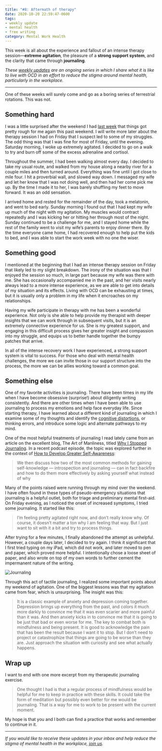 ```yaml
---
title: "#8: Aftermath of therapy"
date: 2020-10-20 22:59:47-0600
tags:
- weekly update
- mental health
- free writing
category: Mental Work Health
---
```


This week is all about the experience and fallout of an intense therapy session—**extreme agitation**, the pleasure of a **strong support system**, and the clarity that came through **journaling**.

_These [weekly updates](https://bennorris.com/tags/weekly-update/) are an ongoing series in which I share what it is like to live with OCD in an effort to reduce the stigma around mental health, particularly in the workplace._

***

One of these weeks will surely come and go as a boring series of terrestrial rotations. This was not.


## Something hard

I was a little surprised after the weekend I had [last week](https://bennorris.com/2020/10/13/an-experienced-beginner/) that things got pretty rough for me again this past weekend. I will write more later about the therapy session I had on Friday that I suspect led to some of my struggles. The odd thing was that I was fine for most of Friday, until the evening. Saturday morning, I woke up extremely agitated. I decided to go on a walk to try and burn off some of the excess adrenaline and cortisol.

Throughout the summer, I had been walking almost every day. I decided to take my usual route, and walked from my house along a nearby river for a couple miles and then turned around. Everything was fine until I got close to mile four. I hit a proverbial wall, and slowed way down. I messaged my wife and let her know that I was not doing well, and then had her come pick me up. By the time I made it to her, I was barely shuffling my feet to move forward. It was an odd sensation.

I arrived home and rested for the remainder of the day, took a melatonin, and went to bed early. Sunday morning I found out that I had kept my wife up much of the night with my agitation. My muscles would contract repeatedly and I was kicking her or hitting her through most of the night. Sunday continued to be a challenge for me, and I stayed home while the rest of the family went to visit my wife’s parents to enjoy dinner there. By the time everyone came home, I had recovered enough to help put the kids to bed, and I was able to start the work week with no one the wiser.


## Something good

I mentioned at the beginning that I had an intense therapy session on Friday that likely led to my slight breakdown. The irony of the situation was that I enjoyed the session so much, in large part because my wife was there with me. She has occasionally accompanied me in the past, and her visits nearly always lead to a more intense experience, as we are able to get into details of my situation and its effects. Living with OCD can be exhausting at times, but it is usually only a problem in my life when it encroaches on my relationships.

Having my wife participate in therapy with me has been a wonderful experience. Not only is she able to help provide my therapist with deeper insights that we can work through in subsequent visits, but it is an extremely connective experience for us. She is my greatest support, and engaging in this difficult process gives her greater insight and compassion into my struggle, and equips us to better handle together the bumpy patches that arrive.

In all of the intense recovery work I have experienced, a strong support system is vital to success. For those who deal with mental health challenges, the more we can invite those in our support structure into the process, the more we can be allies working toward a common goal.


## Something else

One of my favorite activities is journaling. There have been times in my life when I have become obsessive (surprise!) about diligently writing consistently. And there are other times when I have been able to use journaling to process my emotions and help face everyday life. Since starting therapy, I have learned about a different kind of journaling in which I examine some of my thoughts and identify the [cognitive distortions](https://en.wikipedia.org/wiki/Cognitive_distortion), or thinking errors, and introduce some logic and alternate pathways to my mind.

One of the most helpful treatments of journaling I read lately came from an article on the excellent blog, The Art of Manliness, titled [Why I Stopped Journaling](https://www.artofmanliness.com/articles/why-i-stopped-journaling/). In a recent podcast episode, the topic was explored further in the context of [How to Develop Greater Self-Awareness](https://www.artofmanliness.com/articles/podcast-644-how-to-develop-greater-self-awareness/):

> We then discuss how two of the most common methods for gaining self-knowledge — introspection and journaling — can in fact backfire and how to do them more effectively by asking yourself what instead of why

Many of the points raised were running through my mind over the weekend. I have often found in these types of pseudo-emergency situations that journaling is a helpful outlet, both for triage and preliminary mental first-aid. On Friday evening, as I noticed the onset of increased symptoms, I tried some journaling. It started like this:

> I’m feeling pretty agitated right now, and don’t really know why. Of course, it doesn’t matter a ton why I am feeling that way. But I just want to sit with it a bit and try to process things.

After trying for a few minutes, I finally abandoned the attempt as unhelpful. However, a couple days later, I decided to try again. I think it significant that I first tried typing on my iPad, which did not work, and later moved to pen and paper, which proved more helpful. I intentionally chose a loose sheet of paper, and also wrote on top of my own words to further cement the impermanent nature of the writing.

![Journaling](https://media.bennorris.com/images/mentalworkhealth/uploads/2020/ecf9ee5ca5.jpg)

Through this act of tactile journaling, I realized some important points about my weekend of agitation. One of the biggest lessons was that my agitation came from fear, which is unsurprising. The insight was this:

> It is a classic example of anxiety and depression coming together. Depression brings up everything from the past, and colors it much more darkly to convince me that it was even scarier and more painful than it was. And then anxiety kicks in to convince me that it is going to be just that bad or even worse for me. The key to combat both is mindfulness and being present. It is good to acknowledge the pain that has been the result because I want it to stop. But I don’t need to project or catastrophize that things are going to be worse than they are. Just approach the situation with curiosity and see what actually happens.


## Wrap up

I want to end with one more excerpt from my therapeutic journaling exercise.

> One thought I had is that a regular process of mindfulness would be helpful for me to keep in practice with these skills. It could take the form of meditation but possibly even better for me would be journaling. That is a way for me to work to be present with the current moment.

My hope is that you and I both can find a practice that works and remember to continue in it.

***

_If you would like to receive these updates in your inbox and help reduce the stigma of mental health in the workplace, [join us](https://bennorris.com/subscribe/mwh/)._
